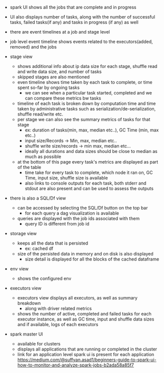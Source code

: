 - spark UI shows all the jobs that are complete and in progress
- UI also displays number of tasks, along with the number of successful tasks, failed tasks(if any) and tasks in progress (if any) as well
- there are event timelines at a job and stage level
- job level event timeline shows events related to the executors(added, removed) and the jobs

- stage view
	- shows additional info about ip data size for each stage, shuffle read and write data size, and number of tasks
	- skipped stages are also mentioned
	- even timeline shows time taken by each task to complete, or time spent so-far by ongoing tasks
		- we can see when a particular task started, completed and we can compare these metrics bw tasks
	- timeline of each task is broken down by computation time and time taken by administrative tasks such as serialization/de-serialization, shuffle read/write etc.
	- per stage we can also see the summary metrics of tasks for that stage
		- ex: duration of tasks(min, max, median etc..), GC Time (min, max etc..)
		- input size/Records -> Min, max, median etc..
		- shuffle write size/records -> min max, median etc...
		- ideally all durations and data sizes should be close to median as much as possible
	- at the bottom of this page every task's metrics are displayed as part of the table
		- time take for every task to complete, which node it ran on, GC Time, input size, shuffle size is available
		- also links to console outputs for each task, both stderr and stdout are also present and can be used to assess the outputs
- there is also a SQL/Df view
	- can be accessed by selecting the SQL/Df button on the top bar
		- for each query a dag visualization is available
	- queries are displayed with the job ids associated with them
		- query ID is different from job id
- storage view
	- keeps all the data that is persisted
		- ex: cached df
	- size of the persisted data in memory and on disk is also displayed
		- size detail is displayed for all the blocks of the cached dataframe
- env view
	- shows the configured env
- executors view
	- executors view displays all executors, as well as summary breakdown
		- along with driver related metrics
	- shows the number of active, completed and failed tasks for each executor instance, as well as GC time, input and shuffle data sizes and if available, logs of each executors
- spark master UI
	- available for clusters
	- displays all applications that are running or completed in the cluster
	- link for an application level spark ui is present for each application
https://medium.com/@suffyan.asad1/beginners-guide-to-spark-ui-how-to-monitor-and-analyze-spark-jobs-b2ada58a85f7